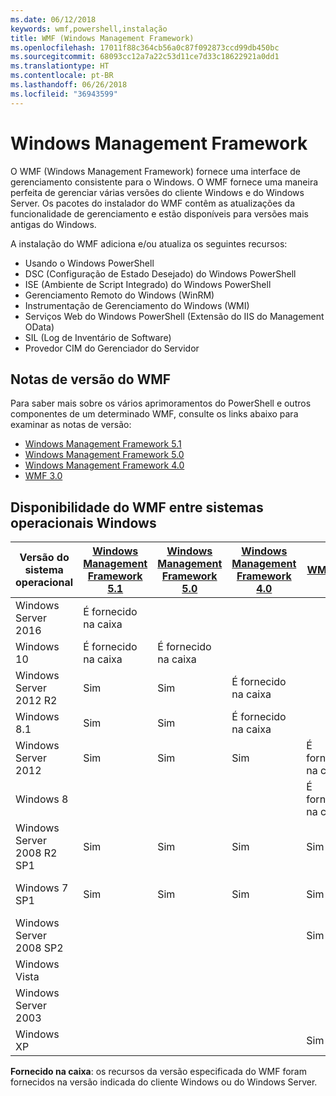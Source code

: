 ```yaml
---
ms.date: 06/12/2018
keywords: wmf,powershell,instalação
title: WMF (Windows Management Framework)
ms.openlocfilehash: 17011f88c364cb56a0c87f092873ccd99db450bc
ms.sourcegitcommit: 68093cc12a7a22c53d11ce7d33c18622921a0dd1
ms.translationtype: HT
ms.contentlocale: pt-BR
ms.lasthandoff: 06/26/2018
ms.locfileid: "36943599"
---
```

# <a name="windows-management-framework"></a>Windows Management Framework

O WMF (Windows Management Framework) fornece uma interface de gerenciamento consistente para o Windows. O WMF fornece uma maneira perfeita de gerenciar várias versões do cliente Windows e do Windows Server. Os pacotes do instalador do WMF contêm as atualizações da funcionalidade de gerenciamento e estão disponíveis para versões mais antigas do Windows.

A instalação do WMF adiciona e/ou atualiza os seguintes recursos:

- Usando o Windows PowerShell
- DSC (Configuração de Estado Desejado) do Windows PowerShell
- ISE (Ambiente de Script Integrado) do Windows PowerShell
- Gerenciamento Remoto do Windows (WinRM)
- Instrumentação de Gerenciamento do Windows (WMI)
- Serviços Web do Windows PowerShell (Extensão do IIS do Management OData)
- SIL (Log de Inventário de Software)
- Provedor CIM do Gerenciador do Servidor

## <a name="wmf-release-notes"></a>Notas de versão do WMF

Para saber mais sobre os vários aprimoramentos do PowerShell e outros componentes de um determinado WMF, consulte os links abaixo para examinar as notas de versão:

- [Windows Management Framework 5.1](5.1/release-notes.md)
- [Windows Management Framework 5.0](5.0/releasenotes.md)
- [Windows Management Framework 4.0](https://download.microsoft.com/download/3/D/6/3D61D262-8549-4769-A660-230B67E15B25/Windows%20Management%20Framework%204%200%20Release%20Notes.docx)
- [WMF 3.0](https://download.microsoft.com/download/E/7/6/E76850B8-DA6E-4FF5-8CCE-A24FC513FD16/WMF%203%20Release%20Notes.docx)

## <a name="wmf-availability-across-windows-operating-systems"></a>Disponibilidade do WMF entre sistemas operacionais Windows

|Versão do sistema operacional  |[Windows Management Framework 5.1][] |[Windows Management Framework 5.0][] |[Windows Management Framework 4.0][] |[WMF 3.0][]  |[WMF 2.0][] |
|--------------------------|------------|------------|------------|-------------|------------|
|Windows Server 2016       |É fornecido na caixa|            |            |             |            |
|Windows 10                |É fornecido na caixa|É fornecido na caixa|            |             |            |
|Windows Server 2012 R2    |Sim         |Sim         |É fornecido na caixa|             |            |
|Windows 8.1               |Sim         |Sim         |É fornecido na caixa|             |            |
|Windows Server 2012       |Sim         |Sim         |Sim         |É fornecido na caixa |            |
|Windows 8                 |            |            |            |É fornecido na caixa |            |
|Windows Server 2008 R2 SP1|Sim         |Sim         |Sim         |Sim          |É fornecido na caixa|
|Windows 7 SP1             |Sim         |Sim         |Sim         |Sim          |É fornecido na caixa|
|Windows Server 2008 SP2   |            |            |            |Sim          |Sim         |
|Windows Vista             |            |            |            |             |Sim         |
|Windows Server 2003       |            |            |            |             |Sim         |
|Windows XP                |            |            |            |Sim          |            |

**Fornecido na caixa**: os recursos da versão especificada do WMF foram fornecidos na versão indicada do cliente Windows ou do Windows Server.

[Windows Management Framework 5.1]: https://aka.ms/wmf51download
[Windows Management Framework 5.0]: https://aka.ms/wmf5download
[Windows Management Framework 4.0]: https://aka.ms/wmf4download
[WMF 3.0]: https://aka.ms/wmf3download
[WMF 2.0]: https://aka.ms/wmf2download
